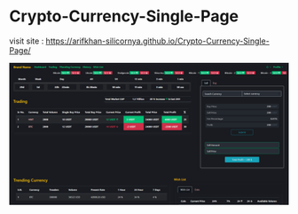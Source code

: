 # Crypto-Currency-Single-Page

visit site : https://arifkhan-silicornya.github.io/Crypto-Currency-Single-Page/

<img src="https://github.com/arifkhan-silicornya/Crypto-Currency-Single-Page/blob/main/single-page-crypto-page.png" />
